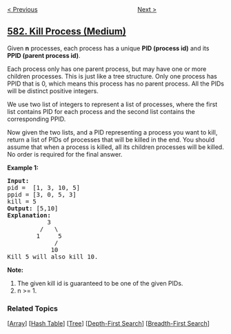 <!--|This file generated by command(leetcode description); DO NOT EDIT.    |-->
<!--+----------------------------------------------------------------------+-->
<!--|@author    awesee <openset.wang@gmail.com>                           |-->
<!--|@link      https://github.com/awesee                                 |-->
<!--|@home      https://github.com/awesee/leetcode                        |-->
<!--+----------------------------------------------------------------------+-->

[< Previous](../shortest-unsorted-continuous-subarray "Shortest Unsorted Continuous Subarray")
　　　　　　　　　　　　　　　　
[Next >](../delete-operation-for-two-strings "Delete Operation for Two Strings")

## [582. Kill Process (Medium)](https://leetcode.com/problems/kill-process "杀掉进程")

<p>Given <b>n</b> processes, each process has a unique <b>PID (process id)</b> and its <b>PPID (parent process id)</b>. 

<p>Each process only has one parent process, but may have one or more children processes. This is just like a tree structure.  Only one process has PPID that is 0, which means this process has no parent process. All the PIDs will be distinct positive integers.</p>

<p>We use two list of integers to represent a list of processes, where the first list contains PID for each process and the second list contains the corresponding PPID. </p>
 
<p>Now given the two lists, and a PID representing a process you want to kill, return a list of PIDs of processes that will be killed in the end. You should assume that when a process is killed, all its children processes will be killed. No order is required for the final answer.</p>

<p><b>Example 1:</b><br />
<pre><b>Input:</b> 
pid =  [1, 3, 10, 5]
ppid = [3, 0, 5, 3]
kill = 5
<b>Output:</b> [5,10]
<b>Explanation:</b> 
           3
         /   \
        1     5
             /
            10
Kill 5 will also kill 10.
</pre>
</p>

<p><b>Note:</b><br>
<ol>
<li>The given kill id is guaranteed to be one of the given PIDs.</li>
<li>n >= 1.</li>
</ol>
</p>

### Related Topics
  [[Array](../../tag/array/README.md)]
  [[Hash Table](../../tag/hash-table/README.md)]
  [[Tree](../../tag/tree/README.md)]
  [[Depth-First Search](../../tag/depth-first-search/README.md)]
  [[Breadth-First Search](../../tag/breadth-first-search/README.md)]
